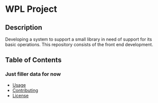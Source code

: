 # WPL Project

## Description
Developing a system to support a small library in need of support for its basic operations. This repository consists of the front end development.

## Table of Contents
### Just filler data for now
- [Usage](#usage)
- [Contributing](#contributing)
- [License](#license)
